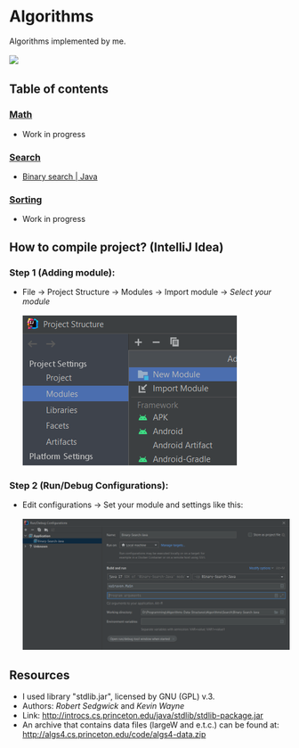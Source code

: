 # Algorithms
Algorithms implemented by me.<br><br>
![](https://img.shields.io/badge/Code-Java-informational?style=flat-square&logo=Java&logoColor=white&color=5194f0)

## Table of contents
### [Math](https://github.com/xairaven/Algorithms-Data-Structures/tree/main/Algorithms/Math)
- <a>Work in progress</a>
### [Search](https://github.com/xairaven/Algorithms-Data-Structures/tree/main/Algorithms/Search)
- <a href = "https://github.com/xairaven/Algorithms-Data-Structures/tree/main/Algorithms/Search/Binary-Search-Java">Binary search | Java</a>
### [Sorting](https://github.com/xairaven/Algorithms-Data-Structures/tree/main/Algorithms/Sorting)
- <a>Work in progress</a>

## How to compile project? (IntelliJ Idea)
### Step 1 (Adding module):
- File -> Project Structure -> Modules -> Import module -> *Select your module*<br><br>
<img src = "resources/step1.png"></img>
### Step 2 (Run/Debug Configurations):
- Edit configurations -> Set your module and settings like this:<br><br>
<img src = "resources/step2.png"></img>

## Resources
- I used library "stdlib.jar", licensed by GNU (GPL) v.3.<br>
- Authors: *Robert Sedgwick* and *Kevin Wayne*<br>
- Link: http://introcs.cs.princeton.edu/java/stdlib/stdlib-package.jar
- An archive that contains data files (largeW and e.t.c.) can be found at: http://algs4.cs.princeton.edu/code/algs4-data.zip
